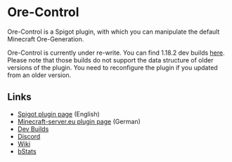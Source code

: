 # Ore-Control

Ore-Control is a Spigot plugin, with which you can manipulate the default Minecraft Ore-Generation.

Ore-Control is currently under re-write. You can find 1.18.2 dev
builds [here](https://jenkins.derfrzocker.de/job/Ore-Control-Dev/). Please note that those builds do not support the
data structure of older versions of the plugin. You need to reconfigure the plugin if you updated from an older version.

Links
-----

* [Spigot plugin page](https://www.spigotmc.org/resources/63621/) (English)
* [Minecraft-server.eu plugin page](https://minecraft-server.eu/forum/resources/17/) (German)
* [Dev Builds](https://jenkins.derfrzocker.de/job/Ore-Control-Dev/)
* [Discord](http://discord.derfrzocker.de)
* [Wiki](https://github.com/DerFrZocker/Ore-Control/wiki)
* [bStats](https://bstats.org/plugin/bukkit/Ore-Control)
